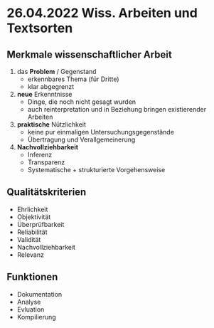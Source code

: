 # 26.04.2022 Wiss. Arbeiten und Textsorten

## Merkmale wissenschaftlicher Arbeit

1. das **Problem** / Gegenstand
    - erkennbares Thema (für Dritte)
    - klar abgegrenzt
2. **neue** Erkenntnisse
    - Dinge, die noch nicht gesagt wurden
    - auch reinterpretation und in Beziehung bringen existierender Arbeiten
3. **praktische** Nützlichkeit
    - keine pur einmaligen Untersuchungsgegenstände
    - Übertragung und Verallgemeinerung
4. **Nachvollziehbarkeit**
    - Inferenz
    - Transparenz
    - Systematische + strukturierte Vorgehensweise

## Qualitätskriterien

- Ehrlichkeit
- Objektivität
- Überprüfbarkeit
- Reliabilität
- Validität
- Nachvollziehbarkeit
- Relevanz

## Funktionen

- Dokumentation
- Analyse
- Evluation
- Kompilierung









